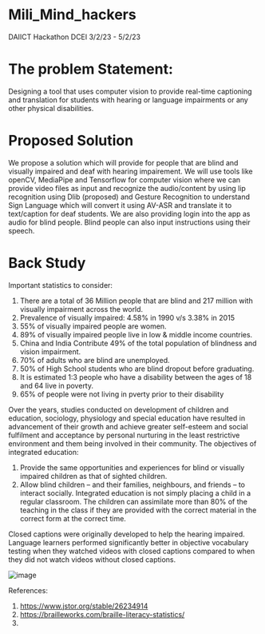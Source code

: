 # Mili_Mind_hackers
DAIICT Hackathon DCEI 3/2/23 - 5/2/23

# The problem Statement:
Designing a tool that uses computer vision to provide real-time captioning and translation
for students with hearing or language impairments or any other physical disabilities.

# Proposed Solution
We propose a solution which will provide for people that are blind and visually impaired and deaf with hearing impairement. We will use tools like openCV, MediaPipe and Tensorflow for computer vision where we can provide video files as input and recognize the audio/content by using lip recognition using Dlib (proposed) and Gesture Recognition to understand Sign Language which will convert it using AV-ASR and translate it to text/caption for deaf students. We are also providing login into the app as audio for blind people. Blind people can also input instructions using their speech.

# Back Study
Important statistics to consider:
1. There are a total of 36 Million people that are blind and 217 million with visually impairment across the world.
2. Prevalence of visually impaired: 4.58% in 1990 v/s 3.38% in 2015
3. 55% of visually impaired people are women.
4. 89% of visually impaired people live in low & middle income countries.
5. China and India Contribute 49% of the total population of blindness and vision impairment.
6. 70% of adults who are blind are unemployed.
7. 50% of High School students who are blind dropout before graduating.
8. It is estimated 1:3 people who have a disability between the ages of 18 and 64 live in poverty.
9. 65% of people were not living in pverty prior to their disability

Over the years, studies conducted on development of children and education, sociology, physiology and special education have resulted in advancement of their growth and achieve greater self-esteem and social fulfilment and acceptance by personal nurturing in the least restrictive environment and them being involved in their community. 
	The objectives of integrated education:
1.	Provide the same opportunities and experiences for blind or visually impaired children as that of sighted children.
2.	Allow blind children – and their families, neighbours, and friends – to interact socially.
Integrated education is not simply placing a child in a regular classroom. The children can assimilate more than 80% of the teaching in the class if they are provided with the correct material in the correct form at the correct time. 

Closed captions were originally developed to help the hearing impaired. Language learners performed significantly better in objective vocabulary testing when they watched videos with closed captions compared to when they did not watch videos without closed captions. 



![image](https://user-images.githubusercontent.com/123167152/216749844-a5c057a8-cced-4aae-a5c1-52bd0e806a7c.png)






References:
1. https://www.jstor.org/stable/26234914
2. https://brailleworks.com/braille-literacy-statistics/
3. 
